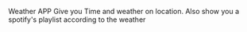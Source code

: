 Weather APP
Give you Time and weather on location. 
Also show you a spotify's playlist according to the weather
